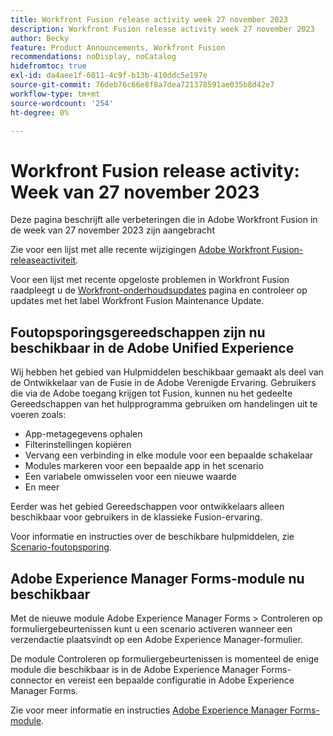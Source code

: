 ```yaml
---
title: Workfront Fusion release activity week 27 november 2023
description: Workfront Fusion release activity week 27 november 2023
author: Becky
feature: Product Announcements, Workfront Fusion
recommendations: noDisplay, noCatalog
hidefromtoc: true
exl-id: da4aee1f-6011-4c9f-b13b-410ddc5e197e
source-git-commit: 76deb76c66e8f8a7dea721378591ae035b8d42e7
workflow-type: tm+mt
source-wordcount: '254'
ht-degree: 0%

---
```


# Workfront Fusion release activity: Week van 27 november 2023

Deze pagina beschrijft alle verbeteringen die in Adobe Workfront Fusion in de week van 27 november 2023 zijn aangebracht

Zie voor een lijst met alle recente wijzigingen [Adobe Workfront Fusion-releaseactiviteit](../../../product-announcements/product-releases/fusion-release-activity/fusion-release-activity.md).

Voor een lijst met recente opgeloste problemen in Workfront Fusion raadpleegt u de [Workfront-onderhoudsupdates](https://experienceleague.adobe.com/docs/workfront-known-issues/releases/current-updates.html) pagina en controleer op updates met het label Workfront Fusion Maintenance Update.

## Foutopsporingsgereedschappen zijn nu beschikbaar in de Adobe Unified Experience

Wij hebben het gebied van Hulpmiddelen beschikbaar gemaakt als deel van de Ontwikkelaar van de Fusie in de Adobe Verenigde Ervaring. Gebruikers die via de Adobe toegang krijgen tot Fusion, kunnen nu het gedeelte Gereedschappen van het hulpprogramma gebruiken om handelingen uit te voeren zoals:

* App-metagegevens ophalen
* Filterinstellingen kopiëren
* Vervang een verbinding in elke module voor een bepaalde schakelaar
* Modules markeren voor een bepaalde app in het scenario
* Een variabele omwisselen voor een nieuwe waarde
* En meer

Eerder was het gebied Gereedschappen voor ontwikkelaars alleen beschikbaar voor gebruikers in de klassieke Fusion-ervaring.

Voor informatie en instructies over de beschikbare hulpmiddelen, zie [Scenario-foutopsporing](/help/quicksilver/workfront-fusion/scenarios/debug-scenarios-with-dev-tool.md#tools).

## Adobe Experience Manager Forms-module nu beschikbaar

Met de nieuwe module Adobe Experience Manager Forms > Controleren op formuliergebeurtenissen kunt u een scenario activeren wanneer een verzendactie plaatsvindt op een Adobe Experience Manager-formulier.

De module Controleren op formuliergebeurtenissen is momenteel de enige module die beschikbaar is in de Adobe Experience Manager Forms-connector en vereist een bepaalde configuratie in Adobe Experience Manager Forms.

Zie voor meer informatie en instructies [Adobe Experience Manager Forms-module](/help/quicksilver/workfront-fusion/apps-and-their-modules/aem-forms-modules.md).
